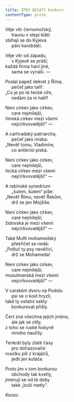 ```yaml
---
title: ZPĚV DESÁTÝ Konkurs
contentType: prose
---
```


<section>

Věje vítr černomořský,  
     travou v stepi klátí:  
sbíhají se do Kyjeva  
     páni kandidáti.

</section>

<section>

Věje vítr od západu,  
     v Kyjevě se práší;  
každá firma haní jiné,  
     sama se vynáší. —

</section>

<section>

Poslal papež dekret z Říma,  
     pečeť jako talíř:  
„Co je po té řecké víře,  
     nedám za ni halíř!

</section>

<section>

Není církev jako církev,  
     care nejmilejší,  
římská církev mezi všemi  
     nejcírkvovatější!“ —

</section>

<section>

A carhradský patriarcha,  
     pečeť jako miska:  
„Nevěř tomu, Vladimíre,  
     co antikrist píská.

</section>

<section>

Není církev jako církev,  
     care nejmilejší,  
řecká církev mezi všemi  
     nejcírkvovatější!“ —

</section>

<section>

A rabínské synedrium  
     „šulem, šulem“ píše:  
„Nevěř Římu, nevěř Řekům,  
     drž se jen Mojžíše.

</section>

<section>

Není církev jako církev,  
     care nejmilejší,  
židovská je mezi všemi  
     nejcírkvovatější!“ —

</section>

<section>

Také Mufti mohamedský  
     překřičet se nedá:  
„Potluč ty psy nevěřící,  
     drž se Mohameda!

</section>

<section>

Není církev jako církev,  
     care nejmilejší,  
musulmanská mezi všemi  
     nejcírkvovatější!“ —

</section>

<section>

V carském dvoru na Podolu  
     psi se o kost hryzli,  
také ty ostatní sekty  
     konkurovat přišly.

</section>

<section>

Čert zná všechna jejich jména,  
     ale jak se ctily,  
z toho se ruské hokyně  
     mnoho naučily.

</section>

<section>

Tenkrát byly zlaté časy  
     pro dohazovače:  
rosolku pili z krajáčů,  
     jedli jen koláče.

</section>

<section>

Proto jim v tom konkursu  
     obchody tak kvetly,  
jmenují se od té doby  
     také „boží metly“.

</section>

<section>

_Konec._

</section>
